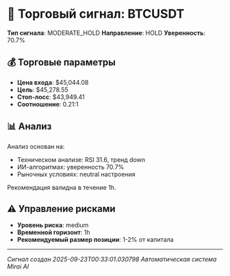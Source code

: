 
# 🎯 Торговый сигнал: BTCUSDT

**Тип сигнала**: MODERATE_HOLD
**Направление**: HOLD
**Уверенность**: 70.7%

## 💰 Торговые параметры
- **Цена входа**: $45,044.08
- **Цель**: $45,278.55
- **Стоп-лосс**: $43,949.41
- **Соотношение**: 0.21:1

## 📊 Анализ

Анализ основан на:
- Техническом анализе: RSI 31.6, тренд down
- ИИ-алгоритмах: уверенность 70.7%
- Рыночных условиях: neutral настроения

Рекомендация валидна в течение 1h.
        

## ⚠️ Управление рисками
- **Уровень риска**: medium
- **Временной горизонт**: 1h
- **Рекомендуемый размер позиции**: 1-2% от капитала

---
*Сигнал создан 2025-09-23T00:33:01.030798*
*Автоматическая система Mirai AI*
        